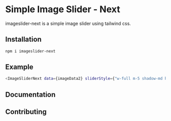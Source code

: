 # Simple Image Slider - Next
 
 imageslider-next is a simple image slider using tailwind css.

## Installation

```bash
npm i imageslider-next
```

## Example

```bash
<ImageSliderNext data={imageData2} sliderStyle={"w-full m-5 shadow-md h-[60vh] rounded-lg"} slideStyle={""} buttonStyle={""} imageHeight={300} imageWidth={500} />
```

## Documentation


## Contributing